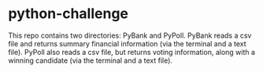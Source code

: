 # python-challenge

This repo contains two directories: PyBank and PyPoll. PyBank reads a csv file and returns summary financial information (via the terminal and a text file). PyPoll also reads a csv file, but returns voting information, along with a winning candidate (via the terminal and a text file).
